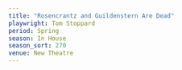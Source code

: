 ```yaml
---
title: "Rosencrantz and Guildenstern Are Dead"
playwright: Tom Stoppard
period: Spring
season: In House
season_sort: 270
venue: New Theatre
---
```

